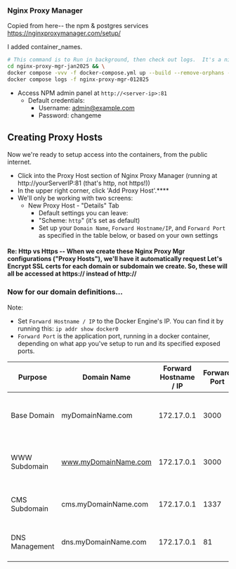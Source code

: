 ### Nginx Proxy Manager

Copied from here-- the npm & postgres services
https://nginxproxymanager.com/setup/

I added container_names.

```bash
# This command is to Run in background, then check out logs.  It's a nice way to view the running container, while leaving it running after you exit the logs view.
cd nginx-proxy-mgr-jan2025 && \
docker compose -vvv -f docker-compose.yml up --build --remove-orphans -d && \
docker compose logs -f nginx-proxy-mgr-012825
```

- Access NPM admin panel at `http://<server-ip>:81`
  - Default credentials:
    - Username: admin@example.com
    - Password: changeme

## Creating Proxy Hosts

Now we're ready to setup access into the containers, from the public internet.

- Click into the Proxy Host section of Nginx Proxy Manager (running at http://yourServerIP:81 (that's http, not https!))
- In the upper right corner, click 'Add Proxy Host'.\*\*\*\*
- We'll only be working with two screens:
  - New Proxy Host - "Details" Tab
    - Default settings you can leave:
    - "Scheme: `http`" (it's set as default)
    - Set up your `Domain Name`, `Forward Hostname/IP`, and `Forward Port` as specified in the table below, or based on your own settings

#### Re: Http vs Https -- When we create these Nginx Proxy Mgr configurations ("Proxy Hosts"), we'll have it automatically request Let's Encrypt SSL certs for each domain or subdomain we create. So, these will all be accessed at https:// instead of http://

### Now for our domain definitions...

Note:

- Set `Forward Hostname / IP` to the Docker Engine's IP. You can find it by running this: `ip addr show docker0`
- `Forward Port` is the application port, running in a docker container, depending on what app you've setup to run and its specified exposed ports.

| Purpose        | Domain Name          | Forward Hostname / IP | Forward Port | Description                                             |
| -------------- | -------------------- | --------------------- | ------------ | ------------------------------------------------------- |
| Base Domain    | myDomainName.com     | 172.17.0.1            | 3000         | Main NextJS application running on Docker network       |
| WWW Subdomain  | www.myDomainName.com | 172.17.0.1            | 3000         | Standard www prefix pointing to main NextJS application |
| CMS Subdomain  | cms.myDomainName.com | 172.17.0.1            | 1337         | Access point for Strapi CMS administration              |
| DNS Management | dns.myDomainName.com | 172.17.0.1            | 81           | Nginx Proxy Manager administration interface            |
